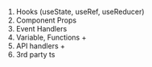 1. Hooks (useState, useRef, useReducer)
2. Component Props
3. Event Handlers
4. Variable, Functions +
5. API handlers +
6. 3rd party ts
